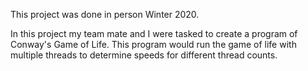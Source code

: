 This project was done in person Winter 2020.

In this project my team mate and I were tasked to create a program of Conway's Game of Life.
This program would run the game of life with multiple threads to determine speeds for different thread counts.
